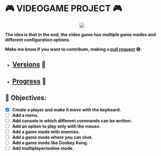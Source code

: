 # 🎮 VIDEOGAME PROJECT 🎮

<p align="center"> <img src="https://i.ibb.co/GRNb5p3/6.png"> <p align="center">

**The idea is that in the end, the video game has multiple game modes and different configuration options.**
  
**Make me know if you want to contribute, making a [pull request](https://github.com/14G001/Videogame/pulls) :smile:.**

- ## [Versions](https://github.com/14G001/Videogame/releases) 📖
- ## [Progress](https://github.com/14G001/Videogame/tags) 📶
  
## 🔭 Objectives:
- [x] **Create a player and make it move with the keyboard.**
- [ ] **Add a menu.**
- [ ] **Add console in which different commands can be written.**
- [ ] **Add an option to play only with the mouse.**
- [ ] **Add a game mode with enemies.**
- [ ] **Add a game mode where you can shot.**
- [ ] **Add a game mode like Donkey Kong.**
- [ ] **Add multiplayer/online mode.**
